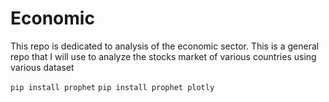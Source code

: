 # Economic
This repo is dedicated to analysis of the economic sector. This is a general repo that I will use to analyze the stocks market of various countries using various dataset


`pip install prophet`
`pip install prophet plotly`

